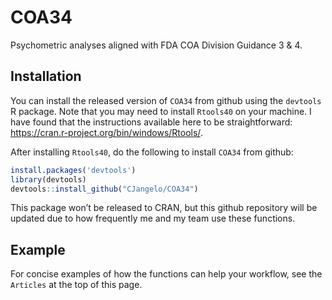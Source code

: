 
<!-- README.md is generated from README.Rmd. Please edit that file -->

# COA34

<!-- badges: start -->
<!-- badges: end -->

Psychometric analyses aligned with FDA COA Division Guidance 3 & 4.

## Installation

You can install the released version of `COA34` from github using the
`devtools` R package. Note that you may need to install `Rtools40` on
your machine. I have found that the instructions available here to be
straightforward: <https://cran.r-project.org/bin/windows/Rtools/>.

After installing `Rtools40`, do the following to install `COA34` from
github:

``` r
install.packages('devtools')
library(devtools)
devtools::install_github("CJangelo/COA34")
```

This package won’t be released to CRAN, but this github repository will
be updated due to how frequently me and my team use these functions.

## Example

For concise examples of how the functions can help your workflow, see
the `Articles` at the top of this page.
